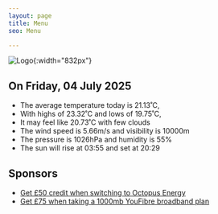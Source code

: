 ```yaml
---
layout: page
title: Menu
seo: Menu

---
```


![Logo](/images/logo.jpg){:width="832px"}

<!-- weather_marker starts -->
## On Friday, 04 July 2025

- The average temperature today is 21.13˚C,
- With highs of 23.32˚C and lows of 19.75˚C,
- It may feel like 20.73˚C with few clouds
- The wind speed is 5.66m/s and visibility is 10000m
- The pressure is 1026hPa and humidity is 55%
- The sun will rise at 03:55 and set at 20:29

<!-- weather_marker ends -->

## Sponsors

- [Get £50 credit when switching to Octopus Energy](https://bit.ly/3oD1nnS)
- [Get £75 when taking a 1000mb YouFibre broadband plan](https://aklam.io/91zWhU?)
